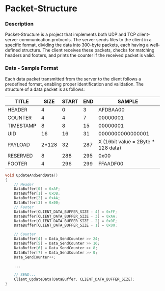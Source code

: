 # Packet-Structure

### Description

Packet-Structure is a project that implements both UDP and TCP client-server communication protocols. The server sends files to the client in a specific format, dividing the data into 300-byte packets, each having a well-defined structure. The client receives these packets, checks for matching headers and footers, and prints the counter if the received packet is valid.

### Data - Sample Format

Each data packet transmitted from the server to the client follows a predefined format, enabling proper identification and validation. The structure of a data packet is as follows:

| TITLE     | SIZE   | START | END | SAMPLE                              |
| --------- | ------ | ----- | --- | ----------------------------------- |
| HEADER    | 4      | 0     | 3   | AFDBAA00                            |
| COUNTER   | 4      | 4     | 7   | 00000001                            |
| TIMESTAMP | 8      | 8     | 15  | 00000001                            |
| UID       | 16     | 16    | 31  | 0000000000000001                    |
| PAYLOAD   | 2\*128 | 32    | 287 | X (16bit value = 2Byte \* 128 data) |
| RESERVED  | 8      | 288   | 295 | 0x00                                |
| FOOTER    | 4      | 296   | 299 | FFAADF00                            |

```cpp
void UpdateAndSendData()
{
	// Header
	DataBuffer[0] = 0xAF;
	DataBuffer[1] = 0xDB;
	DataBuffer[2] = 0xAA;
	DataBuffer[3] = 0x00;
	// Footer
	DataBuffer[CLIENT_DATA_BUFFER_SIZE - 4] = 0xFF;
	DataBuffer[CLIENT_DATA_BUFFER_SIZE - 3] = 0xAA;
	DataBuffer[CLIENT_DATA_BUFFER_SIZE - 2] = 0xDF;
	DataBuffer[CLIENT_DATA_BUFFER_SIZE - 1] = 0x00;

	// Counter
	DataBuffer[4] = Data_SendCounter >> 24;
	DataBuffer[5] = Data_SendCounter >> 16;
	DataBuffer[6] = Data_SendCounter >> 8;
	DataBuffer[7] = Data_SendCounter >> 0;
	Data_SendCounter++;

	...

	// SEND...
	Client_UpdateData(DataBuffer, CLIENT_DATA_BUFFER_SIZE);
}
```
